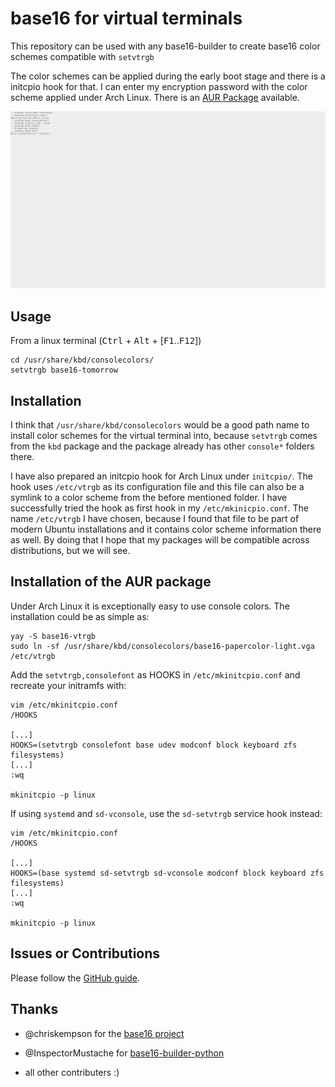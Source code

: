 base16 for virtual terminals
============================

This repository can be used with any base16-builder to create base16 color
schemes compatible with `setvtrgb`

The color schemes can be applied during the early boot stage and there is a
initcpio hook for that. I can enter my encryption password with the color
scheme applied under Arch Linux. There is an
[AUR Package](https://aur.archlinux.org/packages/base16-vtrgb/) available.


![screenshot](screenshot.jpg)


Usage
-----

From a linux terminal (<kbd>Ctrl</kbd> + <kbd>Alt</kbd> +
[<kbd>F1</kbd>..<kbd>F12</kbd>])

```
cd /usr/share/kbd/consolecolors/
setvtrgb base16-tomorrow
```

Installation
------------

I think that `/usr/share/kbd/consolecolors` would be a good path name to
install color schemes for the virtual terminal into, because `setvtrgb` comes
from the `kbd` package and the package already has other `console*` folders
there.

I have also prepared an initcpio hook for Arch Linux under `initcpio/`. The hook
uses `/etc/vtrgb` as its configuration file and this file can also be a symlink
to a color scheme from the before mentioned folder. I have successfully tried
the hook as first hook in my `/etc/mkinicpio.conf`. The name `/etc/vtrgb` I
have chosen, because I found that file to be part of modern Ubuntu installations
and it contains color scheme information there as well. By doing that I hope
that my packages will be compatible across distributions, but we will see.


Installation of the AUR package
-------------------------------

Under Arch Linux it is exceptionally easy to use console colors. The
installation could be as simple as:

```
yay -S base16-vtrgb
sudo ln -sf /usr/share/kbd/consolecolors/base16-papercolor-light.vga /etc/vtrgb
```

Add the `setvtrgb,consolefont` as HOOKS in `/etc/mkinitcpio.conf` and recreate
your initramfs with:

```
vim /etc/mkinitcpio.conf
/HOOKS

[...]
HOOKS=(setvtrgb consolefont base udev modconf block keyboard zfs filesystems)
[...]
:wq

mkinitcpio -p linux
```

If using `systemd` and `sd-vconsole`, use the `sd-setvtrgb` service hook instead:
```
vim /etc/mkinitcpio.conf
/HOOKS

[...]
HOOKS=(base systemd sd-setvtrgb sd-vconsole modconf block keyboard zfs filesystems)
[...]
:wq

mkinitcpio -p linux
```

Issues or Contributions
-----------------------

Please follow the [GitHub guide](https://guides.github.com/activities/contributing-to-open-source/).


Thanks
------

- @chriskempson for the [base16 project](https://github.com/chriskempson/base16)

- @InspectorMustache for
  [base16-builder-python](https://github.com/InspectorMustache/base16-builder-python)

- all other contributers :)
